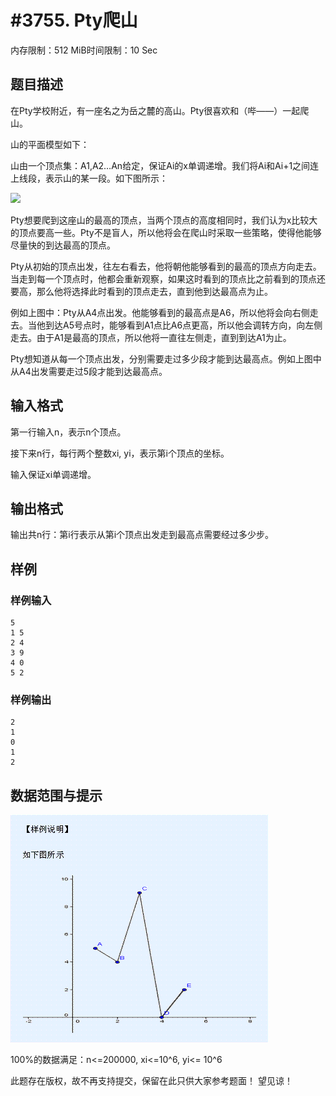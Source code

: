 # #3755. Pty爬山

内存限制：512 MiB时间限制：10 Sec

## 题目描述

在Pty学校附近，有一座名之为岳之麓的高山。Pty很喜欢和（哔&mdash;&mdash;）一起爬山。

山的平面模型如下：

山由一个顶点集：A1,A2&hellip;An给定，保证Ai的x单调递增。我们将Ai和Ai+1之间连上线段，表示山的某一段。如下图所示：

![](https://www.lydsy.com/JudgeOnline/upload/201411/aaa.GIF)

 

Pty想要爬到这座山的最高的顶点，当两个顶点的高度相同时，我们认为x比较大的顶点要高一些。Pty不是盲人，所以他将会在爬山时采取一些策略，使得他能够尽量快的到达最高的顶点。

Pty从初始的顶点出发，往左右看去，他将朝他能够看到的最高的顶点方向走去。当走到每一个顶点时，他都会重新观察，如果这时看到的顶点比之前看到的顶点还要高，那么他将选择此时看到的顶点走去，直到他到达最高点为止。

例如上图中：Pty从A4点出发。他能够看到的最高点是A6，所以他将会向右侧走去。当他到达A5号点时，能够看到A1点比A6点更高，所以他会调转方向，向左侧走去。由于A1是最高的顶点，所以他将一直往左侧走，直到到达A1为止。

Pty想知道从每一个顶点出发，分别需要走过多少段才能到达最高点。例如上图中从A4出发需要走过5段才能到达最高点。

## 输入格式

第一行输入n，表示n个顶点。

接下来n行，每行两个整数xi, yi，表示第i个顶点的坐标。

输入保证xi单调递增。

## 输出格式

输出共n行：第i行表示从第i个顶点出发走到最高点需要经过多少步。

## 样例

### 样例输入

    
    5
    1 5
    2 4
    3 9
    4 0
    5 2
    

### 样例输出

    
    2
    1
    0
    1
    2
    
    

## 数据范围与提示

![](upload/201411/bbb.gif)

100%的数据满足：n<=200000, xi<=10^6, yi<= 10^6

此题存在版权，故不再支持提交，保留在此只供大家参考题面！ 望见谅！
